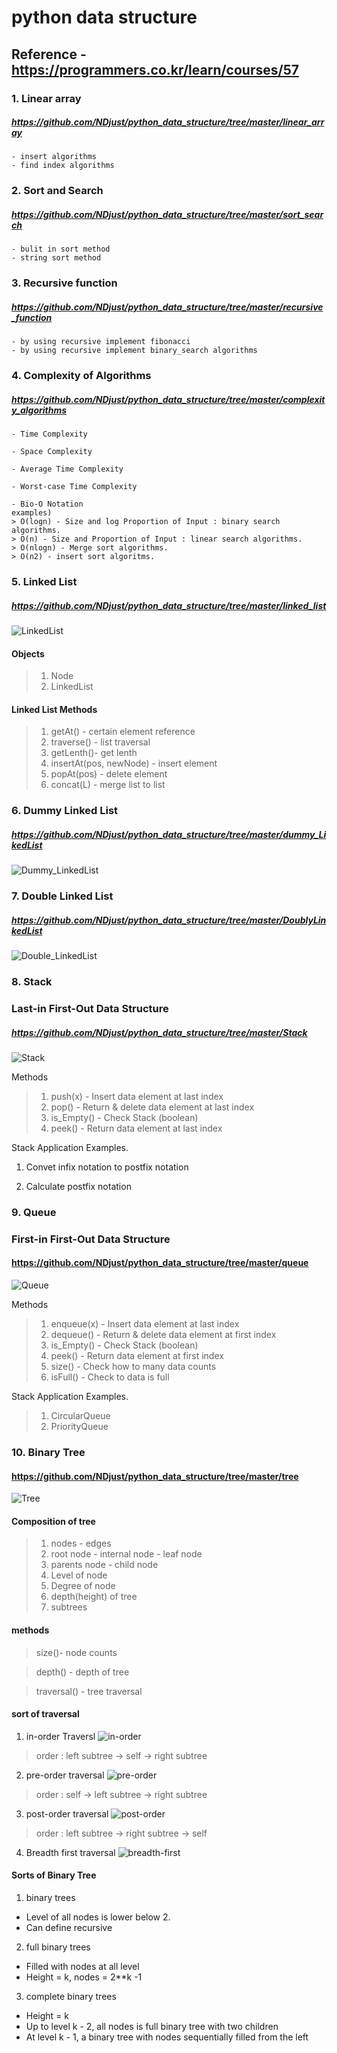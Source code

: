 # python data structure

## Reference - https://programmers.co.kr/learn/courses/57

### 1. Linear array

##### https://github.com/NDjust/python_data_structure/tree/master/linear_array

    - insert algorithms 
    - find index algorithms

### 2. Sort and Search

##### https://github.com/NDjust/python_data_structure/tree/master/sort_search

    - bulit in sort method
    - string sort method
### 3. Recursive function

##### https://github.com/NDjust/python_data_structure/tree/master/recursive_function


    - by using recursive implement fibonacci
    - by using recursive implement binary_search algorithms

### 4. Complexity of Algorithms

##### https://github.com/NDjust/python_data_structure/tree/master/complexity_algorithms

    - Time Complexity

    - Space Complexity

    - Average Time Complexity

    - Worst-case Time Complexity

    - Bio-O Notation
    examples)
    > O(logn) - Size and log Proportion of Input : binary search algorithms.
    > O(n) - Size and Proportion of Input : linear search algorithms.
    > O(nlogn) - Merge sort algorithms.
    > O(n2) - insert sort algoritms.

### 5. Linked List

##### https://github.com/NDjust/python_data_structure/tree/master/linked_list

![LinkedList](./image/LinkedList.png)

#### Objects

> 1. Node
> 2. LinkedList

#### Linked List Methods

> 1. getAt() - certain element reference 
> 2. traverse() - list traversal
> 3. getLenth()- get lenth
> 4. insertAt(pos, newNode) - insert element
> 5. popAt(pos) - delete element
> 6. concat(L) - merge list to list


### 6. Dummy Linked List

##### https://github.com/NDjust/python_data_structure/tree/master/dummy_LikedList

![Dummy_LinkedList](./image/dummy_likedlist.png)

### 7. Double Linked List

##### https://github.com/NDjust/python_data_structure/tree/master/DoublyLinkedList

![Double_LinkedList](./image/Double_LinkedList.png)


### 8. Stack
### Last-in First-Out Data Structure
##### https://github.com/NDjust/python_data_structure/tree/master/Stack

![Stack](./image/Stack.png)

Methods

> 1. push(x) - Insert data element at last index
> 2. pop() - Return & delete data element at last index
> 3. is_Empty() - Check Stack (boolean)
> 4. peek() - Return data element at last index

Stack Application Examples.

1. Convet infix notation to postfix notation

2. Calculate postfix notation

### 9. Queue
### First-in First-Out Data Structure
#### https://github.com/NDjust/python_data_structure/tree/master/queue

![Queue](./image/Queue.png)

Methods

> 1. enqueue(x) - Insert data element at last index 
> 2. dequeue() - Return & delete data element at first index
> 3. is_Empty() - Check Stack (boolean)
> 4. peek() - Return data element at first index
> 5. size() - Check how to many data counts 
> 6. isFull() - Check to data is full

Stack Application Examples.

> 1. CircularQueue
> 2. PriorityQueue

### 10. Binary Tree

#### https://github.com/NDjust/python_data_structure/tree/master/tree

![Tree](./image/Tree.png)

#### Composition of tree

> 1. nodes - edges
> 2. root node - internal node - leaf node
> 3. parents node - child node
> 4. Level of node
> 5. Degree of node
> 6. depth(height) of tree 
> 7. subtrees

#### methods

> size()- node counts

> depth() - depth of tree

> traversal() - tree traversal

#### sort of traversal

1. in-order Traversl
![in-order](./image/in-order.png)
> order : left subtree -> self -> right subtree

2. pre-order traversal
![pre-order](./image/pre-order.png)
> order : self -> left subtree -> right subtree

3. post-order traversal
![post-order](./image/post-order.png)
> order : left subtree -> right subtree -> self

4. Breadth first traversal
![breadth-first](./image/breadth-first.png)

#### Sorts of Binary Tree 
1. binary trees
- Level of all nodes is lower below 2.
- Can define recursive 

2. full binary trees
- Filled with nodes at all level
- Height = k, nodes = 2**k -1 

3. complete binary trees
- Height = k
- Up to level k - 2, all nodes is full binary tree with two children
- At level k - 1, a binary tree with nodes sequentially filled from the left
